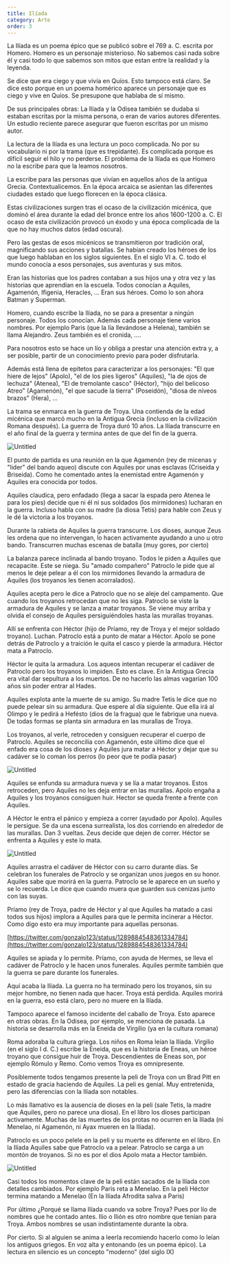 ```yaml
---
title: Ilíada
category: Arte
order: 3
---
```


La Ilíada es un poema épico que se publicó sobre el 769 a. C. escrita por Homero. Homero es un personaje misterioso. No sabemos casi nada sobre él y casi todo lo que sabemos son mitos que estan entre la realidad y la leyenda.

Se dice que era ciego y que vivía en Quíos. Esto tampoco está claro. Se dice esto porque en un poema homérico aparece un personaje que es ciego y vive en Quíos. Se presupone que hablaba de sí mismo.

De sus principales obras: La Ilíada y la Odisea también se dudaba si estaban escritas por la misma persona, o eran de varios autores diferentes. Un estudio reciente parece asegurar que fueron escritas por un mismo autor.

La lectura de la Ilíada es una lectura un poco complicada. No por su vocabulario ni por la trama (que es trepidante). Es complicada porque es difícil seguir el hilo y no perderse. El problema de la Ilíada es que Homero no la escribe para que la leamos nosotros.

La escribe para las personas que vivían en aquellos años de la antigua Grecia. Contextualicemos. En la época arcaica se asientan las diferentes ciudades estado que luego florecen en la época clásica. 

Estas civilizaciones surgen tras el ocaso de la civilización micénica, que dominó el área durante la edad del bronce entre los años 1600-1200 a. C. El ocaso de esta civilización provocó un éxodo y una época complicada de la que no hay muchos datos (edad oscura).

Pero las gestas de esos micénicos se transmitieron por tradición oral, magnificando sus acciones y batallas. Se habían creado los héroes de los que luego hablaban en los siglos siguientes. En el siglo VI a. C. todo el mundo conocía a esos personajes, sus aventuras y sus mitos.

Eran las historias que los padres contaban a sus hijos una y otra vez y las historias que aprendían en la escuela. Todos conocían a Aquiles, Agamenón, Ifigenia, Heracles, ... Eran sus héroes. Como lo son ahora Batman y Superman.

Homero, cuando escribe la Ilíada, no se para a presentar a ningún personaje. Todos los conocían. Además cada personaje tiene varios nombres. Por ejemplo Paris (que la lía llevándose a Helena), también se llama Alejandro. Zeus también es el cronida, ....

Para nosotros esto se hace un lío y obliga a prestar una atención extra y, a ser posible, partir de un conocimiento previo para poder disfrutarla. 

Además está llena de epítetos para caracterizar a los personajes: "El que hiere de lejos" (Apolo), "el de los pies ligeros" (Aquiles), "la de ojos de lechuza" (Atenea), "El de tremolante casco" (Héctor), "hijo del belicoso Atreo" (Agamenón), "el que sacude la tierra" (Poseidón), "diosa de níveos brazos" (Hera), ...

La trama se enmarca en la guerra de Troya. Una contienda de la edad micénica que marcó mucho en la Antigua Grecia (incluso en la civilización Romana después). La guerra de Troya duró 10 años. La Ilíada transcurre en el año final de la guerra y termina antes de que del fin de la guerra.

![Untitled]({{site.baseurl}}/images/Ili%ada%20f92e4ecadd32430bb27fbeeaa29d7512/Homeric_Greece-es_-_Griego_micenico_-_Wikipedia__la_enciclopedia_libre.png)

El punto de partida es una reunión en la que Agamenón (rey de micenas y "lider" del bando aqueo) discute con Aquiles por unas esclavas (Criseida y Briseida). Como he comentado antes la enemistad entre Agamenón y Aquiles era conocida por todos.

Aquiles claudica, pero enfadado (llega a sacar la espada pero Atenea le para los pies) decide que ni él ni sus soldados (los mirmidones) lucharan en la guerra. Incluso habla con su madre (la diosa Tetis) para hable con Zeus y le dé la victoria a los troyanos.

Durante la rabieta de Aquiles la guerra transcurre. Los dioses, aunque Zeus les ordena que no intervengan, lo hacen activamente ayudando a uno u otro bando. Transcurren muchas escenas de batalla (muy gores, por cierto)

La balanza parece inclinada al bando troyano. Todos le piden a Aquiles que recapacite. Este se niega. Su "amado compañero" Patroclo le pide que al menos le deje pelear a él con los mirmidones llevando la armadura de Aquiles (los troyanos les tienen acorralados).

Aquiles acepta pero le dice a Patroclo que no se aleje del campamento. Que cuando los troyanos retrocedan que no les siga. Patroclo se viste la armadura de Aquiles y se lanza a matar troyanos. Se viene muy arriba y olvida el consejo de Aquiles persiguiéndoles hasta las murallas troyanas.

Allí se enfrenta con Héctor (hijo de Príamo, rey de Troya y el mejor soldado troyano). Luchan. Patroclo está a punto de matar a Héctor. Apolo se pone detrás de Patroclo y a traición le quita el casco y pierde la armadura. Héctor mata a Patroclo.

Héctor le quita la armadura. Los aqueos intentan recuperar el cadáver de Patroclo pero los troyanos lo impiden. Esto es clave. En la Antigua Grecia era vital dar sepultura a los muertos. De no hacerlo las almas vagarían 100 años sin poder entrar al Hades. 

Aquiles explota ante la muerte de su amigo. Su madre Tetis le dice que no puede pelear sin su armadura. Que espere al día siguiente. Que ella irá al Olimpo y le pedirá a Hefésto (dios de la fragua) que le fabrique una nueva. De todas formas se planta sin armadura en las murallas de Troya. 

Los troyanos, al verle, retroceden y consiguen recuperar el cuerpo de Patroclo. Aquiles se reconcilia con Agamenón, este último dice que el enfado era cosa de los dioses y Aquiles jura matar a Héctor y dejar que su cadáver se lo coman los perros (lo peor que te podía pasar)

![Untitled]({{site.baseurl}}/images/Ili%ada%20f92e4ecadd32430bb27fbeeaa29d7512/Menelao_patroclo_-_Buscar_con_Google.png)

Aquiles se enfunda su armadura nueva y se lía a matar troyanos. Estos retroceden, pero Aquiles no les deja entrar en las murallas. Apolo engaña a Aquiles y los troyanos consiguen huir. Hector se queda frente a frente con Aquiles.

A Héctor le entra el pánico y empieza a correr (ayudado por Apolo). Aquiles le persigue. Se da una escena surrealista, los dos corriendo en alrededor de las murallas. Dan 3 vueltas. Zeus decide que dejen de correr. Héctor se enfrenta a Aquiles y este lo mata.

![Untitled]({{site.baseurl}}/images/Ili%ada%20f92e4ecadd32430bb27fbeeaa29d7512/aquiles-hector_jpg__480338_.png)

Aquiles arrastra el cadáver de Héctor con su carro durante días. Se celebran los funerales de Patroclo y se organizan unos juegos en su honor. Aquiles sabe que morirá en la guerra. Patroclo se le aparece en un sueño y se lo recuerda. Le dice que cuando muera que guarden sus cenizas junto con las suyas.

Príamo (rey de Troya, padre de Héctor y al que Aquiles ha matado a casi todos sus hijos) implora a Aquiles para que le permita incinerar a Héctor. Como digo esto era muy importante para aquellas personas.

[https://twitter.com/gonzalo123/status/1289884548361334784](https://twitter.com/gonzalo123/status/1289884548361334784)

Aquiles se apiada y lo permite. Príamo, con ayuda de Hermes, se lleva el cadáver de Patroclo y le hacen unos funerales. Aquiles permite también que la guerra se pare durante los funerales.

Aquí acaba la Ilíada. La guerra no ha terminado pero los troyanos, sin su mejor hombre, no tienen nada que hacer. Troya está perdida. Aquiles morirá en la guerra, eso está claro, pero no muere en la Ilíada.

Tampoco aparece el famoso incidente del caballo de Troya. Esto aparece en otras obras. En la Odisea, por ejemplo, se menciona de pasada. La historia se desarrolla más en la Eneida de Virgilio (ya en la cultura romana)

Roma adoraba la cultura griega. Los niños en Roma leían la Ilíada. Virgilio (en el siglo I d. C.) escribe la Eneida, que es la historia de Eneas, un héroe troyano que consigue huir de Troya. Descendientes de Eneas son, por ejemplo Rómulo y Remo. Como vemos Troya es omnipresente.

Posiblemente todos tengamos presente la peli de Troya con un Brad Pitt en estado de gracia haciendo de Aquiles. La peli es genial. Muy entretenida, pero las diferencias con la Ilíada son notables.

Lo más llamativo es la ausencia de dioses en la peli (sale Tetis, la madre que Aquiles, pero no parece una diosa). En el libro los dioses participan activamente. Muchas de las muertes de los protas no ocurren en la Ilíada (ni Menelao, ni Agamenón, ni Ayax mueren en la Ilíada).

Patroclo es un poco pelele en la peli y su muerte es diferente en el libro. En la Ilíada Aquiles sabe que Patroclo va a pelear. Patroclo se carga a un montón de troyanos. Si no es por el dios Apolo mata a Hector también.

![Untitled]({{site.baseurl}}/images/Ili%ada%20f92e4ecadd32430bb27fbeeaa29d7512/troy07_jpg__1598674_.png)

Casi todos los momentos clave de la peli están sacados de la Ilíada con detalles cambiados. Por ejemplo Paris reta a Menelao. En la peli Héctor termina matando a Menelao (En la Ilíada Afrodita salva a Paris)

Por último ¿Porqué se llama Ilíada cuando va sobre Troya? Pues por lío de nombres que he contado antes. Ilio o Ilión es otro nombre que tenían para Troya. Ambos nombres se usan indistintamente durante la obra.

Por cierto. Si al alguien se anima a leerla recomiendo hacerlo como lo leían los antiguos griegos. En voz alta y entonando (es un poema épico). La lectura en silencio es un concepto "moderno" (del siglo IX)
